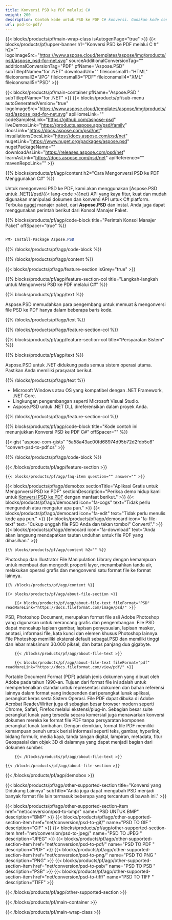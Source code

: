 ```yaml
---
title: Konversi PSB ke PDF melalui C#
weight: 200
description: Contoh kode untuk PSD ke PDF C# konversi. Gunakan kode contoh API untuk file PSD batch ke konversi PDF dalam VB.NET, ASP.Net atau aplikasi berbasis .NET.
url: psd-to-pdf/
---
```


{{< blocks/products/pf/main-wrap-class isAutogenPage="true" >}}
{{< blocks/products/pf/upper-banner h1="Konversi PSD ke PDF melalui C #" h2="" logoImageSrc="https://www.aspose.cloud/templates/aspose/img/products/psd/aspose_psd-for-net.svg" sourceAdditionalConversionTag="" additionalConversionTag="PDF" pfName="Aspose.PSD" subTitlepfName="for .NET" downloadUrl="" fileiconsmall1="HTML" fileiconsmall2="JPG" fileiconsmall3="PDF" fileiconsmall4="XML" fileiconsmall5="PSD" >}}

{{< blocks/products/pf/main-container pfName="Aspose.PSD " subTitlepfName="for .NET" >}}
{{< blocks/products/pf/sub-menu autoGeneratedVersion="true" logoImageSrc="https://www.aspose.cloud/templates/aspose/img/products/psd/aspose_psd-for-net.svg" apiHomeLink="" codeSamplesLink="https://github.com/aspose-psd" liveDemosLink="https://products.aspose.app/psd/family" docsLink="https://docs.aspose.com/psd/net" installationsDocsLink="https://docs.aspose.com/psd/net" nugetLink="https://www.nuget.org/packages/aspose.psd" nugetPackageName="" downloadAsLink="https://releases.aspose.com/psd/net" learnAsLink="https://docs.aspose.com/psd/net" apiReference="" mavenRepoLink="" >}}

{{% blocks/products/pf/agp/content h2="Cara Mengonversi PSD ke PDF Menggunakan C#" %}}

 Untuk mengonversi PSD ke PDF, kami akan menggunakan
 [Aspose.PSD untuk .NET](/psd/{{< lang-code >}}net) 
 API yang kaya fitur, kuat dan mudah digunakan manipulasi dokumen dan konversi API untuk C# platform. Terbuka
 [nuget](https://www.nuget.org/packages/aspose.psd) 
 manajer paket, cari
 **Aspose.PSD** 
 dan instal. Anda juga dapat menggunakan perintah berikut dari Konsol Manajer Paket.

{{% blocks/products/pf/agp/code-block title="Perintah Konsol Manajer Paket" offSpacer="true" %}}

```cs

PM> Install-Package Aspose.PSD

```

{{% /blocks/products/pf/agp/code-block %}}

{{% /blocks/products/pf/agp/content %}}

{{< blocks/products/pf/agp/feature-section isGrey="true" >}}

{{% blocks/products/pf/agp/feature-section-col title="Langkah-langkah untuk Mengonversi PSD ke PDF melalui C#" %}}

{{% blocks/products/pf/agp/text %}}

 Aspose.PSD memudahkan para pengembang untuk memuat & mengonversi file PSD ke PDF hanya dalam beberapa baris kode.

{{% /blocks/products/pf/agp/text %}}

{{% /blocks/products/pf/agp/feature-section-col %}}

{{% blocks/products/pf/agp/feature-section-col title="Persyaratan Sistem" %}}

{{% blocks/products/pf/agp/text %}}

 Aspose.PSD untuk .NET didukung pada semua sistem operasi utama. Pastikan Anda memiliki prasyarat berikut.

{{% /blocks/products/pf/agp/text %}}

- Microsoft Windows atau OS yang kompatibel dengan .NET Framework, .NET Core.
- Lingkungan pengembangan seperti Microsoft Visual Studio.
- Aspose.PSD untuk .NET DLL direferensikan dalam proyek Anda.

{{% /blocks/products/pf/agp/feature-section-col %}}

{{% blocks/products/pf/agp/code-block title="Kode contoh ini menunjukkan Konversi PSD ke PDF C#" offSpacer="" %}}

{{< gist "aspose-com-gists" "5a58a43ac00fd68974d95b72d2fdb5e8" "convert-psd-to-pdf.cs" >}}

{{% /blocks/products/pf/agp/code-block %}}

{{< /blocks/products/pf/agp/feature-section >}}

    {{< blocks/products/pf/agp/faq-item question="" answer="" >}}
 

<!-- aboutfile Starts -->

{{< blocks/products/pf/agp/demobox sectionTitle="Aplikasi Gratis untuk Mengonversi PSD ke PDF" sectionDescription="Periksa demo hidup kami untuk [Konversi PSD ke PDF](https://products.aspose.app/psd/conversion/psd-to-pdf) dengan manfaat berikut." >}}
        {{< blocks/products/pf/agp/democard icon="fa-cogs" text="Tidak perlu mengunduh atau mengatur apa pun." >}}
        {{< blocks/products/pf/agp/democard icon="fa-edit" text="Tidak perlu menulis kode apa pun." >}}
        {{< blocks/products/pf/agp/democard icon="fa-file-text" text="Cukup unggah file PSD Anda dan tekan tombol\" Convert\”." >}}
        {{< blocks/products/pf/agp/democard icon="fa-download" text="Anda akan langsung mendapatkan tautan unduhan untuk file PDF yang dihasilkan." >}}

    {{% blocks/products/pf/agp/content h2="" %}}

 Photoshop dan Illustrator File Manipulation Library dengan kemampuan untuk membuat dan mengedit properti layer, menambahkan tanda air, melakukan operasi grafis dan mengonversi satu format file ke format lainnya.



    {{% /blocks/products/pf/agp/content %}}

    {{< blocks/products/pf/agp/about-file-section >}}

        {{< blocks/products/pf/agp/about-file-text fileFormat="PSD" readMoreLink="https://docs.fileformat.com/image/psd/" >}}
PSD, Photoshop Document, merupakan format file asli Adobe Photoshop yang digunakan untuk merancang grafis dan pengembangan. File PSD dapat mencakup lapisan gambar, lapisan penyesuaian, lapisan masker, anotasi, informasi file, kata kunci dan elemen khusus Photoshop lainnya. File Photoshop memiliki ekstensi default sebagai.PSD dan memiliki tinggi dan lebar maksimum 30.000 piksel, dan batas panjang dua gigabyte.

        {{< /blocks/products/pf/agp/about-file-text >}}

        {{< blocks/products/pf/agp/about-file-text fileFormat="pdf" readMoreLink="https://docs.fileformat.com/view/pdf/" >}}
Portable Document Format (PDF) adalah jenis dokumen yang dibuat oleh Adobe pada tahun 1990-an. Tujuan dari format file ini adalah untuk memperkenalkan standar untuk representasi dokumen dan bahan referensi lainnya dalam format yang independen dari perangkat lunak aplikasi, perangkat keras serta Sistem Operasi. File PDF dapat dibuka di Adobe Acrobat Reader/Writer juga di sebagian besar browser modern seperti Chrome, Safari, Firefox melalui ekstensi/plug-in. Sebagian besar suite perangkat lunak yang tersedia secara komersial juga menawarkan konversi dokumen mereka ke format file PDF tanpa persyaratan komponen perangkat lunak tambahan. Dengan demikian, format file PDF memiliki kemampuan penuh untuk berisi informasi seperti teks, gambar, hyperlink, bidang formulir, media kaya, tanda tangan digital, lampiran, metadata, fitur Geospasial dan objek 3D di dalamnya yang dapat menjadi bagian dari dokumen sumber.

        {{< /blocks/products/pf/agp/about-file-text >}}

    {{< /blocks/products/pf/agp/about-file-section >}}

{{< /blocks/products/pf/agp/demobox >}}

<!-- aboutfile Ends -->

{{< blocks/products/pf/agp/other-supported-section title="Konversi yang Didukung Lainnya" subTitle="Anda juga dapat mengubah PSD menjadi banyak format file lain termasuk beberapa yang tercantum di bawah ini." >}}

{{< blocks/products/pf/agp/other-supported-section-item href="net/conversion/psd-to-bmp/" name="PSD UNTUK BMP" description="BMP" >}}
{{< blocks/products/pf/agp/other-supported-section-item href="net/conversion/psd-to-gif/" name="PSD TO GIF " description="GIF" >}}
{{< blocks/products/pf/agp/other-supported-section-item href="net/conversion/psd-to-jpeg/" name="PSD TO JPEG " description="JPEG" >}}
{{< blocks/products/pf/agp/other-supported-section-item href="net/conversion/psd-to-pdf/" name="PSD TO PDF " description="PDF" >}}
{{< blocks/products/pf/agp/other-supported-section-item href="net/conversion/psd-to-png/" name="PSD TO PNG " description="PNG" >}}
{{< blocks/products/pf/agp/other-supported-section-item href="net/conversion/psd-to-psb/" name="PSD TO PSB " description="PSB" >}}
{{< blocks/products/pf/agp/other-supported-section-item href="net/conversion/psd-to-tiff/" name="PSD TO TIFF " description="TIFF" >}}

{{< /blocks/products/pf/agp/other-supported-section >}}

{{< /blocks/products/pf/main-container >}}
    
{{< /blocks/products/pf/main-wrap-class >}}
